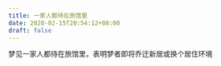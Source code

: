 ```yaml
---
title: 一家人都待在旅馆里
date: 2020-02-15T20:54:12+08:00
draft: false
---
```


梦见一家人都待在旅馆里，表明梦者即将乔迁新居或换个居住环境